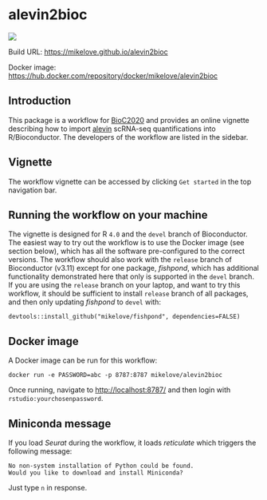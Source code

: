 # alevin2bioc

![](https://github.com/mikelove/alevin2bioc/workflows/.github/workflows/basic_checks.yaml/badge.svg)

Build URL: https://mikelove.github.io/alevin2bioc

Docker image: https://hub.docker.com/repository/docker/mikelove/alevin2bioc

## Introduction

This package is a workflow for 
[BioC2020](https://bioc2020.bioconductor.org/)
and provides an online vignette describing how to import 
[alevin](https://salmon.readthedocs.io/en/latest/alevin.html)
scRNA-seq quantifications into R/Bioconductor. The developers of the
workflow are listed in the sidebar. 

## Vignette

The workflow vignette can be accessed by clicking `Get started` in the
top navigation bar.

## Running the workflow on your machine

The vignette is designed for R `4.0` and the `devel` branch of
Bioconductor. The easiest way to try out the workflow is to use the
Docker image (see section below), which has all the software
pre-configured to the correct versions.  The workflow should also work
with the `release` branch of Bioconductor (v3.11) except for one
package, *fishpond*, which has additional functionality demonstrated
here that only is supported in the `devel` branch. If you are using
the `release` branch on your laptop, and want to try this workflow, it
should be sufficient to install `release` branch of all packages, and
then only updating *fishpond* to `devel` with:

```
devtools::install_github("mikelove/fishpond", dependencies=FALSE)
```

## Docker image

A Docker image can be run for this workflow:

```
docker run -e PASSWORD=abc -p 8787:8787 mikelove/alevin2bioc
```

Once running, navigate to <http://localhost:8787/> and then login with
`rstudio:yourchosenpassword`.

## Miniconda message

If you load *Seurat* during the workflow, it loads *reticulate* which
triggers the following message:

```
No non-system installation of Python could be found. 
Would you like to download and install Miniconda?
```

Just type `n` in response.
